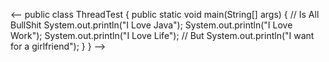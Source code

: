 <!-- - 👋 Hi, I’m @KngJa
- 👀 I’m interested in ...
- 🌱 I’m currently learning ...
- 💞️ I’m looking to collaborate on ...
- 📫 How to reach me ... -->

<!---
KngJa/KngJa is a ✨ special ✨ repository because its `README.md` (this file) appears on your GitHub profile.
You can click the Preview link to take a look at your changes.
--->

<--
public class ThreadTest {
    public static void main(String[] args) {
        // Is All BullShit
        System.out.println("I Love Java");
        System.out.println("I Love Work");
        System.out.println("I Love Life");
        // But
        System.out.println("I want for a girlfriend");
    }
}
-->

